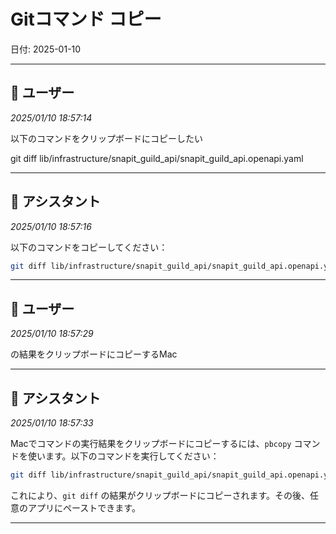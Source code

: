# Gitコマンド コピー

日付: 2025-01-10

---

## 👤 ユーザー
*2025/01/10 18:57:14*

以下のコマンドをクリップボードにコピーしたい

git diff lib/infrastructure/snapit_guild_api/snapit_guild_api.openapi.yaml

---

## 🤖 アシスタント
*2025/01/10 18:57:16*

以下のコマンドをコピーしてください：

```bash
git diff lib/infrastructure/snapit_guild_api/snapit_guild_api.openapi.yaml
```

---

## 👤 ユーザー
*2025/01/10 18:57:29*

の結果をクリップボードにコピーするMac

---

## 🤖 アシスタント
*2025/01/10 18:57:33*

Macでコマンドの実行結果をクリップボードにコピーするには、`pbcopy` コマンドを使います。以下のコマンドを実行してください：

```bash
git diff lib/infrastructure/snapit_guild_api/snapit_guild_api.openapi.yaml | pbcopy
```

これにより、`git diff` の結果がクリップボードにコピーされます。その後、任意のアプリにペーストできます。

---
